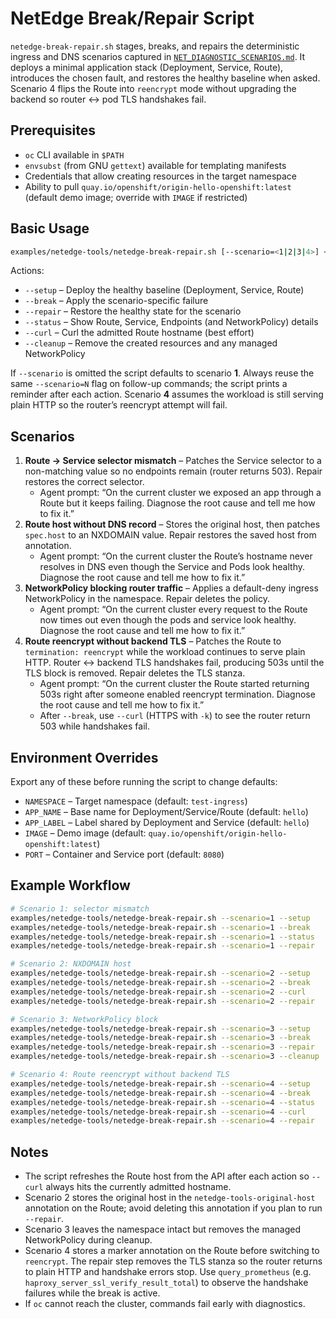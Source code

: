# NetEdge Break/Repair Script

`netedge-break-repair.sh` stages, breaks, and repairs the deterministic ingress and DNS scenarios captured in [`NET_DIAGNOSTIC_SCENARIOS.md`](./NET_DIAGNOSTIC_SCENARIOS.md). It deploys a minimal application stack (Deployment, Service, Route), introduces the chosen fault, and restores the healthy baseline when asked. Scenario 4 flips the Route into `reencrypt` mode without upgrading the backend so router ↔ pod TLS handshakes fail.

## Prerequisites

- `oc` CLI available in `$PATH`
- `envsubst` (from GNU `gettext`) available for templating manifests
- Credentials that allow creating resources in the target namespace
- Ability to pull `quay.io/openshift/origin-hello-openshift:latest` (default demo image; override with `IMAGE` if restricted)

## Basic Usage

```bash
examples/netedge-tools/netedge-break-repair.sh [--scenario=<1|2|3|4>] <action>
```

Actions:

- `--setup` – Deploy the healthy baseline (Deployment, Service, Route)
- `--break` – Apply the scenario-specific failure
- `--repair` – Restore the healthy state for the scenario
- `--status` – Show Route, Service, Endpoints (and NetworkPolicy) details
- `--curl` – Curl the admitted Route hostname (best effort)
- `--cleanup` – Remove the created resources and any managed NetworkPolicy

If `--scenario` is omitted the script defaults to scenario **1**. Always reuse the same `--scenario=N` flag on follow-up commands; the script prints a reminder after each action. Scenario **4** assumes the workload is still serving plain HTTP so the router’s reencrypt attempt will fail.

## Scenarios

1. **Route → Service selector mismatch** – Patches the Service selector to a non-matching value so no endpoints remain (router returns 503). Repair restores the correct selector.
   - Agent prompt: “On the current cluster we exposed an app through a Route but it keeps failing. Diagnose the root cause and tell me how to fix it.”
2. **Route host without DNS record** – Stores the original host, then patches `spec.host` to an NXDOMAIN value. Repair restores the saved host from annotation.
   - Agent prompt: “On the current cluster the Route’s hostname never resolves in DNS even though the Service and Pods look healthy. Diagnose the root cause and tell me how to fix it.”
3. **NetworkPolicy blocking router traffic** – Applies a default-deny ingress NetworkPolicy in the namespace. Repair deletes the policy.
   - Agent prompt: “On the current cluster every request to the Route now times out even though the pods and service look healthy. Diagnose the root cause and tell me how to fix it.”
4. **Route reencrypt without backend TLS** – Patches the Route to `termination: reencrypt` while the workload continues to serve plain HTTP. Router ↔ backend TLS handshakes fail, producing 503s until the TLS block is removed. Repair deletes the TLS stanza.
   - Agent prompt: “On the current cluster the Route started returning 503s right after someone enabled reencrypt termination. Diagnose the root cause and tell me how to fix it.”
   - After `--break`, use `--curl` (HTTPS with `-k`) to see the router return 503 while handshakes fail.

## Environment Overrides

Export any of these before running the script to change defaults:

- `NAMESPACE` – Target namespace (default: `test-ingress`)
- `APP_NAME` – Base name for Deployment/Service/Route (default: `hello`)
- `APP_LABEL` – Label shared by Deployment and Service (default: `hello`)
- `IMAGE` – Demo image (default: `quay.io/openshift/origin-hello-openshift:latest`)
- `PORT` – Container and Service port (default: `8080`)

## Example Workflow

```bash
# Scenario 1: selector mismatch
examples/netedge-tools/netedge-break-repair.sh --scenario=1 --setup
examples/netedge-tools/netedge-break-repair.sh --scenario=1 --break
examples/netedge-tools/netedge-break-repair.sh --scenario=1 --status
examples/netedge-tools/netedge-break-repair.sh --scenario=1 --repair

# Scenario 2: NXDOMAIN host
examples/netedge-tools/netedge-break-repair.sh --scenario=2 --setup
examples/netedge-tools/netedge-break-repair.sh --scenario=2 --break
examples/netedge-tools/netedge-break-repair.sh --scenario=2 --curl
examples/netedge-tools/netedge-break-repair.sh --scenario=2 --repair

# Scenario 3: NetworkPolicy block
examples/netedge-tools/netedge-break-repair.sh --scenario=3 --setup
examples/netedge-tools/netedge-break-repair.sh --scenario=3 --break
examples/netedge-tools/netedge-break-repair.sh --scenario=3 --repair
examples/netedge-tools/netedge-break-repair.sh --scenario=3 --cleanup

# Scenario 4: Route reencrypt without backend TLS
examples/netedge-tools/netedge-break-repair.sh --scenario=4 --setup
examples/netedge-tools/netedge-break-repair.sh --scenario=4 --break
examples/netedge-tools/netedge-break-repair.sh --scenario=4 --status
examples/netedge-tools/netedge-break-repair.sh --scenario=4 --curl
examples/netedge-tools/netedge-break-repair.sh --scenario=4 --repair
```

## Notes

- The script refreshes the Route host from the API after each action so `--curl` always hits the currently admitted hostname.
- Scenario 2 stores the original host in the `netedge-tools-original-host` annotation on the Route; avoid deleting this annotation if you plan to run `--repair`.
- Scenario 3 leaves the namespace intact but removes the managed NetworkPolicy during cleanup.
- Scenario 4 stores a marker annotation on the Route before switching to `reencrypt`. The repair step removes the TLS stanza so the router returns to plain HTTP and handshake errors stop. Use `query_prometheus` (e.g. `haproxy_server_ssl_verify_result_total`) to observe the handshake failures while the break is active.
- If `oc` cannot reach the cluster, commands fail early with diagnostics.
